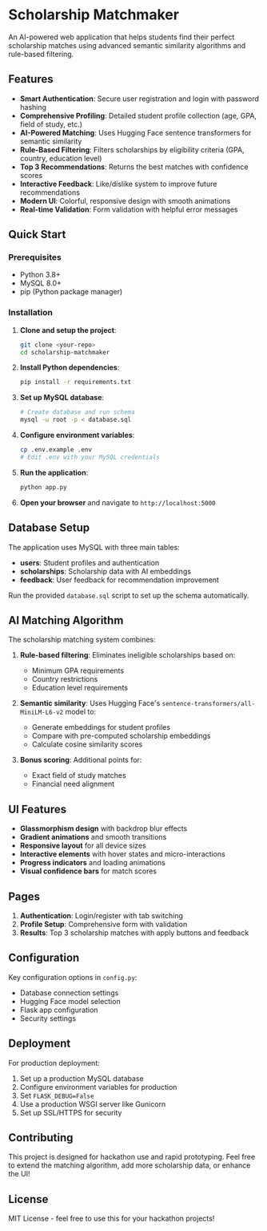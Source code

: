 # Scholarship Matchmaker

An AI-powered web application that helps students find their perfect scholarship matches using advanced semantic similarity algorithms and rule-based filtering.

## Features

- **Smart Authentication**: Secure user registration and login with password hashing
- **Comprehensive Profiling**: Detailed student profile collection (age, GPA, field of study, etc.)
- **AI-Powered Matching**: Uses Hugging Face sentence transformers for semantic similarity
- **Rule-Based Filtering**: Filters scholarships by eligibility criteria (GPA, country, education level)
- **Top 3 Recommendations**: Returns the best matches with confidence scores
- **Interactive Feedback**: Like/dislike system to improve future recommendations
- **Modern UI**: Colorful, responsive design with smooth animations
- **Real-time Validation**: Form validation with helpful error messages

## Quick Start

### Prerequisites

- Python 3.8+
- MySQL 8.0+
- pip (Python package manager)

### Installation

1. **Clone and setup the project**:
   ```bash
   git clone <your-repo>
   cd scholarship-matchmaker
   ```

2. **Install Python dependencies**:
   ```bash
   pip install -r requirements.txt
   ```

3. **Set up MySQL database**:
   ```bash
   # Create database and run schema
   mysql -u root -p < database.sql
   ```

4. **Configure environment variables**:
   ```bash
   cp .env.example .env
   # Edit .env with your MySQL credentials
   ```

5. **Run the application**:
   ```bash
   python app.py
   ```

6. **Open your browser** and navigate to `http://localhost:5000`

## Database Setup

The application uses MySQL with three main tables:

- **users**: Student profiles and authentication
- **scholarships**: Scholarship data with AI embeddings
- **feedback**: User feedback for recommendation improvement

Run the provided `database.sql` script to set up the schema automatically.

## AI Matching Algorithm

The scholarship matching system combines:

1. **Rule-based filtering**: Eliminates ineligible scholarships based on:
   - Minimum GPA requirements
   - Country restrictions
   - Education level requirements

2. **Semantic similarity**: Uses Hugging Face's `sentence-transformers/all-MiniLM-L6-v2` model to:
   - Generate embeddings for student profiles
   - Compare with pre-computed scholarship embeddings
   - Calculate cosine similarity scores

3. **Bonus scoring**: Additional points for:
   - Exact field of study matches
   - Financial need alignment

## UI Features

- **Glassmorphism design** with backdrop blur effects
- **Gradient animations** and smooth transitions
- **Responsive layout** for all device sizes
- **Interactive elements** with hover states and micro-interactions
- **Progress indicators** and loading animations
- **Visual confidence bars** for match scores

## Pages

1. **Authentication**: Login/register with tab switching
2. **Profile Setup**: Comprehensive form with validation
3. **Results**: Top 3 scholarship matches with apply buttons and feedback

## Configuration

Key configuration options in `config.py`:

- Database connection settings
- Hugging Face model selection
- Flask app configuration
- Security settings

##  Deployment

For production deployment:

1. Set up a production MySQL database
2. Configure environment variables for production
3. Set `FLASK_DEBUG=False`
4. Use a production WSGI server like Gunicorn
5. Set up SSL/HTTPS for security

## Contributing

This project is designed for hackathon use and rapid prototyping. Feel free to extend the matching algorithm, add more scholarship data, or enhance the UI!

## License

MIT License - feel free to use this for your hackathon projects!
